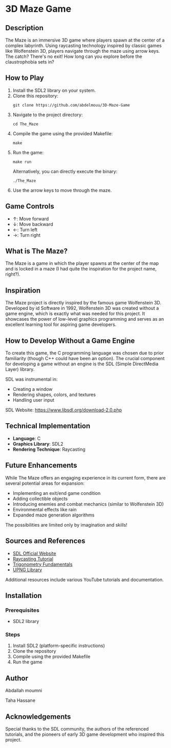 # 3D Maze Game

## Description
The Maze is an immersive 3D game where players spawn at the center of a complex labyrinth. Using raycasting technology inspired by classic games like Wolfenstein 3D, players navigate through the maze using arrow keys. The catch? There's no exit! How long can you explore before the claustrophobia sets in?

## How to Play

1. Install the SDL2 library on your system.
2. Clone this repository:
   ```
   git clone https://github.com/abdelmouu/3D-Maze-Game
   ```
3. Navigate to the project directory:
   ```
   cd The_Maze
   ```
4. Compile the game using the provided Makefile:
   ```
   make
   ```
5. Run the game:
   ```
   make run
   ```
   Alternatively, you can directly execute the binary:
   ```
   ./The_Maze
   ```
6. Use the arrow keys to move through the maze.

## Game Controls
- ↑: Move forward
- ↓: Move backward
- ←: Turn left
- →: Turn right

## What is The Maze?
The Maze is a game in which the player spawns at the center of the map and is locked in a maze 
(I had quite the inspiration for the project name, right?). 

## Inspiration
The Maze project is directly inspired by the famous game Wolfenstein 3D. Developed by id Software in 1992,
Wolfenstein 3D was created without a game engine, which is exactly what was needed for this project.
It showcases the power of low-level graphics programming and serves as an excellent learning tool for aspiring game developers.

## How to Develop Without a Game Engine
To create this game, the C programming language was chosen due to prior familiarity
(though C++ could have been an option).
The crucial component for developing a game without an engine is the SDL (Simple DirectMedia Layer) library.

SDL was instrumental in:
- Creating a window
- Rendering shapes, colors, and textures
- Handling user input

SDL Website: https://www.libsdl.org/download-2.0.php

## Technical Implementation
- **Language**: C
- **Graphics Library**: SDL2
- **Rendering Technique**: Raycasting

## Future Enhancements
While The Maze offers an engaging experience in its current form, there are several potential areas for expansion:
- Implementing an exit/end game condition
- Adding collectible objects
- Introducing enemies and combat mechanics (similar to Wolfenstein 3D)
- Environmental effects like rain
- Expanded maze generation algorithms

The possibilities are limited only by imagination and skills!

## Sources and References
- [SDL Official Website](https://www.libsdl.org/download-2.0.php)
- [Raycasting Tutorial](https://lodev.org/cgtutor/raycasting.html)
- [Trigonometry Fundamentals](https://www.mathsisfun.com/algebra/trigonometry.html)
- [UPNG Library](https://github.com/elanthis/upng)

Additional resources include various YouTube tutorials and documentation.

## Installation

### Prerequisites
- SDL2 library

### Steps
1. Install SDL2 (platform-specific instructions)
2. Clone the repository
3. Compile using the provided Makefile
4. Run the game

## Author

Abdallah moumni

Taha Hassane


## Acknowledgements
Special thanks to the SDL community, the authors of the referenced tutorials, and the pioneers of early
3D game development who inspired this project.
